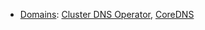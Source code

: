 - [Domains](./packages/gloop-crate-container-fluid/src/apps/domains): [Cluster DNS Operator](https://github.com/openshift/cluster-dns-operator), [CoreDNS](https://coredns.io/)

